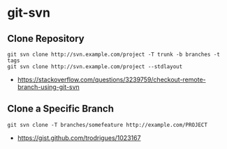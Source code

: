 # git-svn

## Clone Repository
```
git svn clone http://svn.example.com/project -T trunk -b branches -t tags
git svn clone http://svn.example.com/project --stdlayout

```
* https://stackoverflow.com/questions/3239759/checkout-remote-branch-using-git-svn

## Clone a Specific Branch
```
git svn clone -T branches/somefeature http://example.com/PROJECT
```
* https://gist.github.com/trodrigues/1023167
